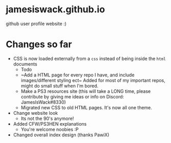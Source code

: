 # jamesiswack.github.io
github user profile website :)

# Changes so far
- CSS is now loaded externally from a `css` instead of being inside the `html` documents
  - Todo
  - ~Add a HTML page for every repo I have, and include images/different styling ect~ Added for most of my important repos, might do small stuff when I'm bored.
  - Make a PS3 resources site (this will take a LONG time, please contribute by giving me ideas or info on Discord: JamesIsWack#8330)
  - Migrated new CSS to old HTML pages. It's now all one theme.
- Change website look
  - Its not the 90's anymore!
- Added CFW/PS3HEN explanations
  - You're welcome noobies :P
- Changed overall index design (thanks PawiX)
